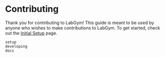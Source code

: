 # Contributing

Thank you for contributing to LabGym! This guide is meant to be used by anyone
who wishes to make contributions to LabGym. To get started, check out the
[Initial Setup](./setup) page.

```{toctree}
setup
developing
docs
```

